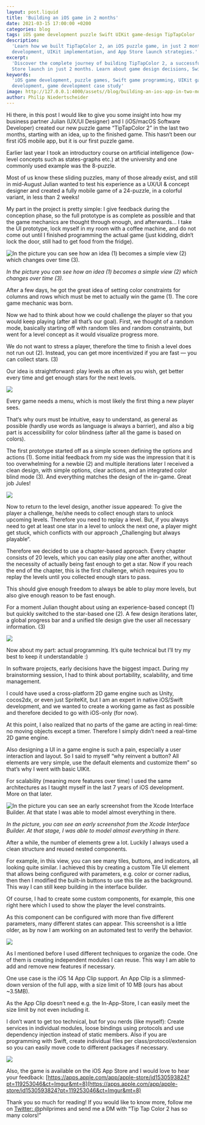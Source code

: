 ```yaml
---
layout: post.liquid
title: 'Building an iOS game in 2 months'
date: 2021-03-15 17:00:00 +0200
categories: blog
tags: iOS game development puzzle Swift UIKit game-design TipTapColor
description:
  'Learn how we built TipTapColor 2, an iOS puzzle game, in just 2 months. This case study covers game design, Swift
  development, UIKit implementation, and App Store launch strategies.'
excerpt:
  'Discover the complete journey of building TipTapColor 2, a successful iOS puzzle game, from initial concept to App
  Store launch in just 2 months. Learn about game design decisions, Swift development, and UIKit implementation.'
keywords:
  'iOS game development, puzzle games, Swift game programming, UIKit games, mobile game design, TipTapColor, iOS app
  development, game development case study'
image: http://127.0.0.1:4000/assets//blog/building-an-ios-app-in-two-months/image-5.jpeg
author: Philip Niedertscheider
---
```


Hi there, in this post I would like to give you some insight into how my business partner Julian (UX/UI Designer) and I
(iOS/macOS Software Developer) created our new puzzle game “TipTapColor 2” in the last two months, starting with an
idea, up to the finished game. This hasn‘t been our first iOS mobile app, but it is our first puzzle game.

Earlier last year I took an introductory course on artificial intelligence (low-level concepts such as states-graphs
etc.) at the university and one commonly used example was the 8-puzzle.

Most of us know these sliding puzzles, many of those already exist, and still in mid-August Julian wanted to test his
experience as a UX/UI & concept designer and created a fully mobile game of a 24-puzzle, in a colorful variant, in less
than 2 weeks!

My part in the project is pretty simple: I give feedback during the conception phase, so the full prototype is as
complete as possible and that the game mechanics are thought through enough, and afterwards… I take the UI prototype,
lock myself in my room with a coffee machine, and do not come out until I finished programming the actual game (just
kidding, didn‘t lock the door, still had to get food from the fridge).

![In the picture you can see how an idea (1) becomes a simple view (2) which changes over time (3).](/assets/blog/building-an-ios-app-in-two-months/image-1.png)

_In the picture you can see how an idea (1) becomes a simple view (2) which changes over time (3)._

After a few days, he got the great idea of setting color constraints for columns and rows which must be met to actually
win the game (1). The core game mechanic was born.

Now we had to think about how we could challenge the player so that you would keep playing (after all that’s our goal).
First, we thought of a random mode, basically starting off with random tiles and random constraints, but went for a
level concept as it would visualize progress more.

We do not want to stress a player, therefore the time to finish a level does not run out (2). Instead, you can get more
incentivized if you are fast — you can collect stars. (3)

Our idea is straightforward: play levels as often as you wish, get better every time and get enough stars for the next
levels.

![](/assets/blog/building-an-ios-app-in-two-months/image-2.png)

Every game needs a menu, which is most likely the first thing a new player sees.

That‘s why ours must be intuitive, easy to understand, as general as possible (hardly use words as language is always a
barrier), and also a big part is accessibility for color blindness (after all the game is based on colors).

The first prototype started off as a simple screen defining the options and actions (1). Some initial feedback from my
side was the impression that it is too overwhelming for a newbie (2) and multiple iterations later I received a clean
design, with simple options, clear actions, and an integrated color blind mode (3). And everything matches the design of
the in-game. Great job Jules!

![](/assets/blog/building-an-ios-app-in-two-months/image-3.png)

Now to return to the level design, another issue appeared: To give the player a challenge, he/she needs to collect
enough stars to unlock upcoming levels. Therefore you need to replay a level. But, if you always need to get at least
one star in a level to unlock the next one, a player might get stuck, which conflicts with our approach „Challenging but
always playable“.

Therefore we decided to use a chapter-based approach. Every chapter consists of 20 levels, which you can easily play one
after another, without the necessity of actually being fast enough to get a star. Now if you reach the end of the
chapter, this is the first challenge, which requires you to replay the levels until you collected enough stars to pass.

This should give enough freedom to always be able to play more levels, but also give enough reason to be fast enough.

For a moment Julian thought about using an experience-based concept (1) but quickly switched to the star-based one (2).
A few design iterations later, a global progress bar and a unified tile design give the user all necessary information.
(3)

![](/assets/blog/building-an-ios-app-in-two-months/image-4.png)

Now about my part: actual programming. It’s quite technical but I’ll try my best to keep it understandable :)

In software projects, early decisions have the biggest impact. During my brainstorming session, I had to think about
portability, scalability, and time management.

I could have used a cross-platform 2D game engine such as Unity, cocos2dx, or even just SpriteKit, but I am an expert in
native iOS/Swift development, and we wanted to create a working game as fast as possible and therefore decided to go
with iOS-only (for now).

At this point, I also realized that no parts of the game are acting in real-time: no moving objects except a timer.
Therefore I simply didn’t need a real-time 2D game engine.

Also designing a UI in a game engine is such a pain, especially a user interaction and layout. So I said to myself “why
reinvent a button? All elements are very simple, use the default elements and customize them” so that’s why I went with
basic UIKit.

For scalability (meaning more features over time) I used the same architectures as I taught myself in the last 7 years
of iOS development. More on that later.

![In the picture you can see an early screenshot from the Xcode Interface Builder. At that state I was able to model almost everything in there.](/assets//blog/building-an-ios-app-in-two-months//image-5.jpeg)

_In the picture, you can see an early screenshot from the Xcode Interface Builder. At that stage, I was able to model
almost everything in there._

After a while, the number of elements grew a lot. Luckily I always used a clean structure and reused nested components.

For example, in this view, you can see many tiles, buttons, and indicators, all looking quite similar. I achieved this
by creating a custom Tile UI element that allows being configured with parameters, e.g. color or corner radius, then
then I modified the built-in buttons to use this tile as the background. This way I can still keep building in the
interface builder.

Of course, I had to create some custom components, for example, this one right here which I used to show the player the
level constraints.

As this component can be configured with more than five different parameters, many different states can appear. This
screenshot is a little older, as by now I am working on an automated test to verify the behavior.

![](/assets//blog/building-an-ios-app-in-two-months/image-6.jpeg)

As I mentioned before I used different techniques to organize the code. One of them is creating independent modules I
can reuse. This way I am able to add and remove new features if necessary.

One use case is the iOS 14 App Clip support. An App Clip is a slimmed-down version of the full app, with a size limit of
10 MB (ours has about ~3.5MB).

As the App Clip doesn’t need e.g. the In-App-Store, I can easily meet the size limit by not even including it.

I don’t want to get too technical, but for you nerds (like myself): Create services in individual modules, loose
bindings using protocols and use dependency injection instead of static members. Also if you are programming with Swift,
create individual files per class/protocol/extension so you can easily move code to different packages if necessary.

![](/assets/blog/building-an-ios-app-in-two-months/image-7.png)

Also, the game is available on the iOS App Store and I would love to hear your feedback:
[https://apps.apple.com/app/apple-store/id1530593824?pt=119253046&ct=Imgur&mt=8](https://apps.apple.com/app/apple-store/id1530593824?pt=119253046&ct=Imgur&mt=8)

Thank you so much for reading! If you would like to know more, follow me on
[Twitter: @](https://twitter.com/philprimes)philprimes and send me a DM with “Tip Tap Color 2 has so many colors!”
